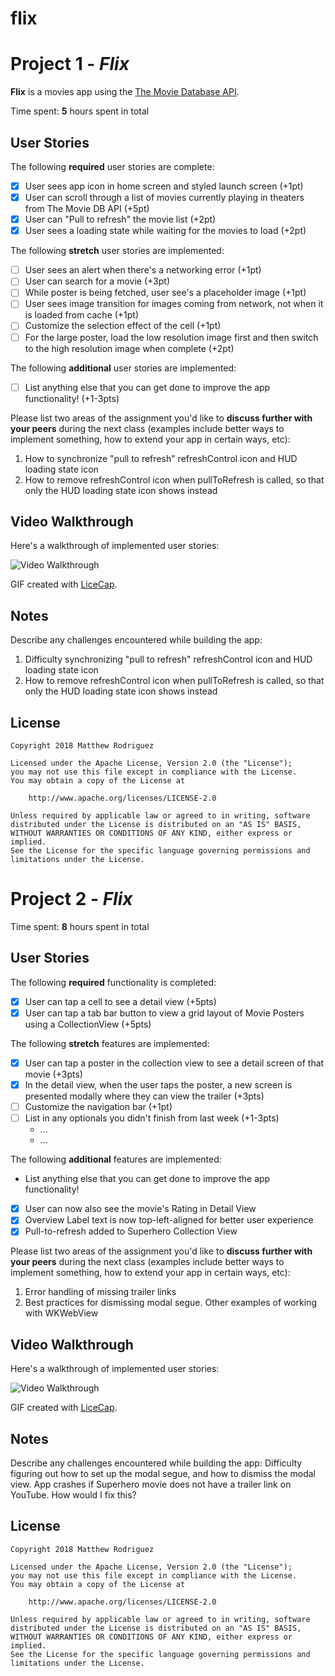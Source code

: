# flix

# Project 1 - *Flix*

**Flix** is a movies app using the [The Movie Database API](https://developers.themoviedb.org/).

Time spent: **5** hours spent in total

## User Stories

The following **required** user stories are complete:

- [x] User sees app icon in home screen and styled launch screen (+1pt)
- [x] User can scroll through a list of movies currently playing in theaters from The Movie DB API (+5pt)
- [x] User can "Pull to refresh" the movie list (+2pt)
- [x] User sees a loading state while waiting for the movies to load (+2pt)

The following **stretch** user stories are implemented:

- [ ] User sees an alert when there's a networking error (+1pt)
- [ ] User can search for a movie (+3pt)
- [ ] While poster is being fetched, user see's a placeholder image (+1pt)
- [ ] User sees image transition for images coming from network, not when it is loaded from cache (+1pt)
- [ ] Customize the selection effect of the cell (+1pt)
- [ ] For the large poster, load the low resolution image first and then switch to the high resolution image when complete (+2pt)

The following **additional** user stories are implemented:

- [ ] List anything else that you can get done to improve the app functionality! (+1-3pts)

Please list two areas of the assignment you'd like to **discuss further with your peers** during the next class (examples include better ways to implement something, how to extend your app in certain ways, etc):

1. How to synchronize "pull to refresh" refreshControl icon and HUD loading state icon
2. How to remove refreshControl icon when pullToRefresh is called, so that only the HUD loading state icon shows instead

## Video Walkthrough

Here's a walkthrough of implemented user stories:

<img src='https://i.imgur.com/igvzH5I.gif' title='Video Walkthrough' width='' alt='Video Walkthrough' />

GIF created with [LiceCap](http://www.cockos.com/licecap/).

## Notes

Describe any challenges encountered while building the app:
1. Difficulty synchronizing "pull to refresh" refreshControl icon and HUD loading state icon
2. How to remove refreshControl icon when pullToRefresh is called, so that only the HUD loading state icon shows instead

## License

    Copyright 2018 Matthew Rodriguez

    Licensed under the Apache License, Version 2.0 (the "License");
    you may not use this file except in compliance with the License.
    You may obtain a copy of the License at

        http://www.apache.org/licenses/LICENSE-2.0

    Unless required by applicable law or agreed to in writing, software
    distributed under the License is distributed on an "AS IS" BASIS,
    WITHOUT WARRANTIES OR CONDITIONS OF ANY KIND, either express or implied.
    See the License for the specific language governing permissions and
    limitations under the License.

# Project 2 - *Flix*

Time spent: **8** hours spent in total

## User Stories

The following **required** functionality is completed:

- [x] User can tap a cell to see a detail view (+5pts)
- [x] User can tap a tab bar button to view a grid layout of Movie Posters using a CollectionView (+5pts)

The following **stretch** features are implemented:

- [x] User can tap a poster in the collection view to see a detail screen of that movie (+3pts)
- [x] In the detail view, when the user taps the poster, a new screen is presented modally where they can view the trailer (+3pts)
- [ ] Customize the navigation bar (+1pt)
- [ ] List in any optionals you didn't finish from last week (+1-3pts)
   - ...
   - ...

The following **additional** features are implemented:

- List anything else that you can get done to improve the app functionality!
- [x] User can now also see the movie's Rating in Detail View
- [x] Overview Label text is now top-left-aligned for better user experience
- [x] Pull-to-refresh added to Superhero Collection View

Please list two areas of the assignment you'd like to **discuss further with your peers** during the next class (examples include better ways to implement something, how to extend your app in certain ways, etc):

1. Error handling of missing trailer links
2. Best practices for dismissing modal segue. Other examples of working with WKWebView

## Video Walkthrough

Here's a walkthrough of implemented user stories:

<img src='https://i.imgur.com/wDc8OaH.gif' title='Video Walkthrough' width='' alt='Video Walkthrough' />

GIF created with [LiceCap](http://www.cockos.com/licecap/).

## Notes

Describe any challenges encountered while building the app:
Difficulty figuring out how to set up the modal segue, and how to dismiss the modal view.
App crashes if Superhero movie does not have a trailer link on YouTube. How would I fix this?

## License

    Copyright 2018 Matthew Rodriguez

    Licensed under the Apache License, Version 2.0 (the "License");
    you may not use this file except in compliance with the License.
    You may obtain a copy of the License at

        http://www.apache.org/licenses/LICENSE-2.0

    Unless required by applicable law or agreed to in writing, software
    distributed under the License is distributed on an "AS IS" BASIS,
    WITHOUT WARRANTIES OR CONDITIONS OF ANY KIND, either express or implied.
    See the License for the specific language governing permissions and
    limitations under the License.
